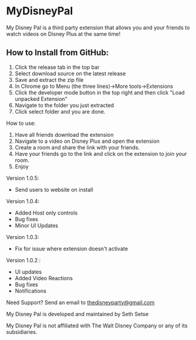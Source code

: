 # MyDisneyPal
My Disney Pal is a third party extension that allows you and your friends to watch videos on Disney Plus at the same time!

How to Install from GitHub:
--------------------------
1. Click the release tab in the top bar
2. Select download source on the latest release
3. Save and extract the zip file
4. In Chrome go to Menu (the three lines)->More tools->Extensions
5. Click the developer mode button in the top right and then click "Load unpacked Extension"
6. Navigate to the folder you just extracted
7. Click select folder and you are done.

How to use:
1. Have all friends download the extension
2. Navigate to a video on Disney Plus and open the extension
3. Create a room and share the link with your friends.
4. Have your friends go to the link and click on the extension to join your room.
5. Enjoy

Version 1.0.5:
- Send users to website on install

Version 1.0.4:
- Added Host only controls
- Bug fixes
- Minor UI Updates

Version 1.0.3:
- Fix for issue where extension doesn't activate

Version 1.0.2 :
- UI updates
- Added Video Reactions
- Bug fixes
- Notifications

Need Support?
Send an email to thedisneyparty@gmail.com

My Disney Pal is developed and maintained by Seth Setse

My Disney Pal is not affiliated with The Walt Disney Company or any of its subsidiaries.
